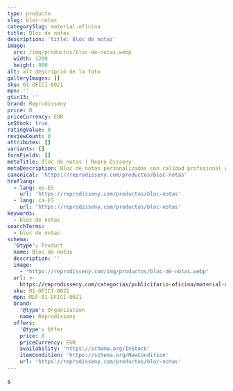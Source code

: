 ```yaml
---
type: producto
slug: bloc-notas
categorySlug: material-oficina
title: Bloc de notas
description: 'title: Bloc de notas'
image:
  src: /img/productos/bloc-de-notas.webp
  width: 1200
  height: 800
alt: alt descripció de la foto
galleryImages: []
sku: 01-OFICI-0021
mpn: ''
gtin13: ''
brand: Reprodisseny
price: 0
priceCurrency: EUR
inStock: true
ratingValue: 0
reviewCount: 0
attributes: []
variants: []
formFields: []
metaTitle: Bloc de notas | Repro Disseny
metaDescription: Bloc de notas personalizadas con calidad profesional en Cataluña.
canonical: 'https://reprodisseny.com/productos/bloc-notas'
hreflang:
  - lang: es-ES
    url: 'https://reprodisseny.com/productos/bloc-notas'
  - lang: ca-ES
    url: 'https://reprodisseny.com/productos/bloc-notas'
keywords:
  - bloc de notas
searchTerms:
  - bloc de notas
schema:
  '@type': Product
  name: Bloc de notas
  description: ''
  image:
    - 'https://reprodisseny.com/img/productos/bloc-de-notas.webp'
  url: >-
    https://reprodisseny.com/categorias/publicitario-oficina/material-oficina/bloc-notas
  sku: 01-OFICI-0021
  mpn: REF-01-OFICI-0021
  brand:
    '@type': Organization
    name: Reprodisseny
  offers:
    '@type': Offer
    price: 0
    priceCurrency: EUR
    availability: 'https://schema.org/InStock'
    itemCondition: 'https://schema.org/NewCondition'
    url: 'https://reprodisseny.com/productos/bloc-notas'
---
```

s
